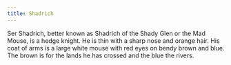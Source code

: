```yaml
---
title: Shadrich
---
```


Ser Shadrich, better known as Shadrich of the Shady Glen or the Mad Mouse, is a hedge knight. He is thin with a sharp nose and orange hair. His coat of arms is a large white mouse with red eyes on bendy brown and blue. The brown is for the lands he has crossed and the blue the rivers. 


